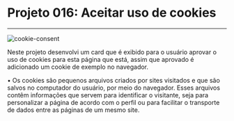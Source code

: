 
# Projeto 016: Aceitar uso de cookies

---

![cookie-consent](https://user-images.githubusercontent.com/39461509/129831846-dfedeb66-89b7-43c7-a2dd-24d7e1f9d3d5.gif)

Neste projeto desenvolvi um card que é exibido para o usuário aprovar o uso de cookies para esta página que está, assim que aprovado é adicionado um cookie de exemplo no navegador.



• Os cookies são pequenos arquivos criados por sites visitados e que são salvos no computador do usuário, por meio do navegador. Esses arquivos contêm informações que servem para identificar o visitante, seja para personalizar a página de acordo com o perfil ou para facilitar o transporte de dados entre as páginas de um mesmo site.
